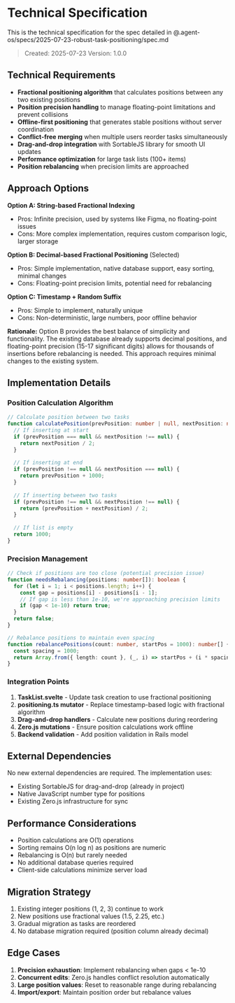 # Technical Specification

This is the technical specification for the spec detailed in @.agent-os/specs/2025-07-23-robust-task-positioning/spec.md

> Created: 2025-07-23
> Version: 1.0.0

## Technical Requirements

- **Fractional positioning algorithm** that calculates positions between any two existing positions
- **Position precision handling** to manage floating-point limitations and prevent collisions
- **Offline-first positioning** that generates stable positions without server coordination
- **Conflict-free merging** when multiple users reorder tasks simultaneously
- **Drag-and-drop integration** with SortableJS library for smooth UI updates
- **Performance optimization** for large task lists (100+ items)
- **Position rebalancing** when precision limits are approached

## Approach Options

**Option A: String-based Fractional Indexing**
- Pros: Infinite precision, used by systems like Figma, no floating-point issues
- Cons: More complex implementation, requires custom comparison logic, larger storage

**Option B: Decimal-based Fractional Positioning** (Selected)
- Pros: Simple implementation, native database support, easy sorting, minimal changes
- Cons: Floating-point precision limits, potential need for rebalancing

**Option C: Timestamp + Random Suffix**
- Pros: Simple to implement, naturally unique
- Cons: Non-deterministic, large numbers, poor offline behavior

**Rationale:** Option B provides the best balance of simplicity and functionality. The existing database already supports decimal positions, and floating-point precision (15-17 significant digits) allows for thousands of insertions before rebalancing is needed. This approach requires minimal changes to the existing system.

## Implementation Details

### Position Calculation Algorithm

```typescript
// Calculate position between two tasks
function calculatePosition(prevPosition: number | null, nextPosition: number | null): number {
  // If inserting at start
  if (prevPosition === null && nextPosition !== null) {
    return nextPosition / 2;
  }
  
  // If inserting at end
  if (prevPosition !== null && nextPosition === null) {
    return prevPosition + 1000;
  }
  
  // If inserting between two tasks
  if (prevPosition !== null && nextPosition !== null) {
    return (prevPosition + nextPosition) / 2;
  }
  
  // If list is empty
  return 1000;
}
```

### Precision Management

```typescript
// Check if positions are too close (potential precision issue)
function needsRebalancing(positions: number[]): boolean {
  for (let i = 1; i < positions.length; i++) {
    const gap = positions[i] - positions[i - 1];
    // If gap is less than 1e-10, we're approaching precision limits
    if (gap < 1e-10) return true;
  }
  return false;
}

// Rebalance positions to maintain even spacing
function rebalancePositions(count: number, startPos = 1000): number[] {
  const spacing = 1000;
  return Array.from({ length: count }, (_, i) => startPos + (i * spacing));
}
```

### Integration Points

1. **TaskList.svelte** - Update task creation to use fractional positioning
2. **positioning.ts mutator** - Replace timestamp-based logic with fractional algorithm
3. **Drag-and-drop handlers** - Calculate new positions during reordering
4. **Zero.js mutations** - Ensure position calculations work offline
5. **Backend validation** - Add position validation in Rails model

## External Dependencies

No new external dependencies are required. The implementation uses:
- Existing SortableJS for drag-and-drop (already in project)
- Native JavaScript number type for positions
- Existing Zero.js infrastructure for sync

## Performance Considerations

- Position calculations are O(1) operations
- Sorting remains O(n log n) as positions are numeric
- Rebalancing is O(n) but rarely needed
- No additional database queries required
- Client-side calculations minimize server load

## Migration Strategy

1. Existing integer positions (1, 2, 3) continue to work
2. New positions use fractional values (1.5, 2.25, etc.)
3. Gradual migration as tasks are reordered
4. No database migration required (position column already decimal)

## Edge Cases

1. **Precision exhaustion**: Implement rebalancing when gaps < 1e-10
2. **Concurrent edits**: Zero.js handles conflict resolution automatically
3. **Large position values**: Reset to reasonable range during rebalancing
4. **Import/export**: Maintain position order but rebalance values